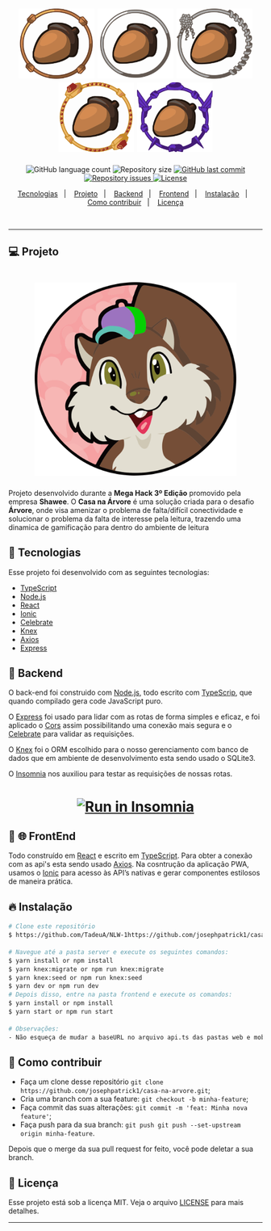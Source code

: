 <h1 align="center">
<img alt="arvore" title="#delicinha" src=".github/casa-na-arvore-03.svg"width="150"/>
   <img alt="arvore" title="#delicinha" src=".github/casa-na-arvore-02.svg"  width="150"/>
    <img alt="arvore" title="#delicinha" src=".github/casa-na-arvore-01.svg" width="150"/>
    <img alt="arvore" title="#delicinha" src=".github/casa-na-arvore-04.svg"width="150"/>
    <img alt="arvore" title="#delicinha" src=".github/casa-na-arvore-05.svg"width="150"/>
  
</h1>

<p align="center">
  <img alt="GitHub language count" src="https://img.shields.io/github/languages/count/josephpatrick1/casa-na-arvore">

  <img alt="Repository size" src="https://img.shields.io/github/repo-size/josephpatrick1/casa-na-arvore">
  
  <a href="https://github.com/josephpatrick1/casa-na-arvore/commits/master">
    <img alt="GitHub last commit" src="https://img.shields.io/github/last-commit/josephpatrick1/casa-na-arvore">
  </a>

 <a href="https://github.com/josephpatrick1/casa-na-arvore/issues">
    <img alt="Repository issues" src="https://img.shields.io/github/issues/josephpatrick1/casa-na-arvore">
  </a>

  <a href="https://github.com/josephpatrick1/casa-na-arvore/blob/master/LICENSE.md">
    <img alt="License" src="https://img.shields.io/badge/license-MIT-brightgreen">
  <a>
</p>

<p align="center">
  <a href="#rocket-tecnologias">Tecnologias</a>&nbsp;&nbsp;&nbsp;|&nbsp;&nbsp;&nbsp;
  <a href="#-projeto">Projeto</a>&nbsp;&nbsp;&nbsp;|&nbsp;&nbsp;&nbsp;
  <a href="#-backend">Backend</a>&nbsp;&nbsp;&nbsp;|&nbsp;&nbsp;&nbsp;
  <a href="#-frontend">Frontend</a>&nbsp;&nbsp;&nbsp;|&nbsp;&nbsp;&nbsp;
  <a href="#-instalação">Instalação</a>&nbsp;&nbsp;&nbsp;|&nbsp;&nbsp;&nbsp;
  <a href="#-instalação">Como contribuir</a>&nbsp;&nbsp;&nbsp;|&nbsp;&nbsp;&nbsp;
  <a href="#memo-licença">Licença</a>
</p>

<br>

---

## 💻 Projeto

  <h1 align="center">
  <img alt="arvore" title="#delicinha" src=".github/casa-na-arvore-06.svg" width="400"/>
 </h1>

Projeto desenvolvido durante a <strong>Mega Hack 3º Edição</strong> promovido pela empresa <strong>Shawee</strong>.
O <strong>Casa na Árvore</strong> é uma solução criada para o desafio <strong>Árvore</strong>, onde visa amenizar o problema de falta/difícil conectividade e solucionar o problema da falta de interesse pela leitura, trazendo uma dinamica de gamificação para dentro do ambiente de leitura

## 🚀 Tecnologias

Esse projeto foi desenvolvido com as seguintes tecnologias:

- [TypeScript](https://github.com/Microsoft/TypeScript)
- [Node.js](https://nodejs.org/en/)
- [React](https://reactjs.org)
- [Ionic](https://ionicframework.com/)
- [Celebrate](https://github.com/arb/celebrate)
- [Knex](http://knexjs.org/)
- [Axios](https://github.com/axios/axios)
- [Express](https://expressjs.com/pt-br/guide/routing.html)

## 🔨 Backend

O back-end foi construido com [Node.js](https://nodejs.org/en/), todo escrito com [TypeScrip](https://github.com/Microsoft/TypeScript), que quando compilado gera code JavaScript puro.

O [Express](https://expressjs.com/pt-br/guide/routing.html) foi usado para lidar com as rotas de forma simples e eficaz, e foi aplicado o [Cors](https://github.com/expressjs/cors) assim possibilitando uma conexão mais segura e o [Celebrate](https://github.com/arb/celebrate) para validar as requisições.

O [Knex](http://knexjs.org/) foi o ORM escolhido para o nosso gerenciamento com banco de dados que em ambiente de desenvolvimento esta sendo usado o SQLite3.

O [Insomnia](https://insomnia.rest/) nos auxiliou para testar as requisições de nossas rotas.

<h1 align="center">
  <a href="https://insomnia.rest/run/?label=Casa%20na%20Arvore&uri=https%3A%2F%2Fgithub.com%2Fjosephpatrick1%2Fcasa-na-arvore%2Fblob%2Fmaster%2FInsomnia_.json%2F" target="_blank"><img src="https://insomnia.rest/images/run.svg" alt="Run in Insomnia"></a>
</h1>

## 📱 🌐 FrontEnd

Todo construído em [React](https://reactjs.org) e escrito em [TypeScript](https://github.com/Microsoft/TypeScript).
Para obter a conexão com as api's esta sendo usado [Axios](https://github.com/axios/axios).
Na cosntrução da aplicação PWA, usamos o [Ionic](https://ionicframework.com/) para acesso às API’s nativas e gerar componentes estilosos de maneira prática.

## 🔥 Instalação

```bash
# Clone este repositório
$ https://github.com/TadeuA/NLW-1https://github.com/josephpatrick1/casa-na-arvore.git

# Navegue até a pasta server e execute os seguintes comandos:
$ yarn install or npm install
$ yarn knex:migrate or npm run knex:migrate
$ yarn knex:seed or npm run knex:seed
$ yarn dev or npm run dev
# Depois disso, entre na pasta frontend e execute os comandos:
$ yarn install or npm install
$ yarn start or npm run start

# Observações:
- Não esqueça de mudar a baseURL no arquivo api.ts das pastas web e mobile para o ip da sua máquina
```

## 🤔 Como contribuir

- Faça um clone desse repositório `git clone https://github.com/josephpatrick1/casa-na-arvore.git`;
- Cria uma branch com a sua feature: `git checkout -b minha-feature`;
- Faça commit das suas alterações: `git commit -m 'feat: Minha nova feature'`;
- Faça push para da sua branch: `git push git push --set-upstream origin minha-feature`.

Depois que o merge da sua pull request for feito, você pode deletar a sua branch.

## 🧾 Licença

Esse projeto está sob a licença MIT. Veja o arquivo [LICENSE](LICENSE.md) para mais detalhes.

---
